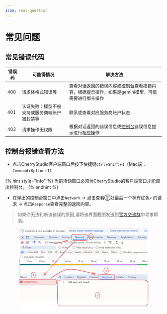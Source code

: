 ```yaml
---
icon: seal-question
---
```


# 常见问题

## 常见错误代码



| 错误码 | 可能得情况                  | 解决方法                                                                                                     |
| --- | ---------------------- | -------------------------------------------------------------------------------------------------------- |
| 400 | 请求体格式错误等               | 查看对话返回的错误内容或[控制台](questions.md#kong-zhi-tai-bao-cuo-cha-kan-fang-fa)查看报错内容，根据提示操作，如果是gemini模型，可能需要进行绑卡操作 |
| 401 | 认证失败：模型不被支持或服务商端账户被封禁等 | 联系或查看对应服务商账户状态                                                                                           |
| 403 | 请求操作无权限                | 根据对话返回的错误信息或[控制台](questions.md#kong-zhi-tai-bao-cuo-cha-kan-fang-fa)错误信息提示进行相应操作                         |





## 控制台报错查看方法

* 点击CherryStudio客户端窗口后按下快捷键`Ctrl`+`Shift`+`I`（Mac端：`Command`+`Option`+`I`）

{% hint style="info" %}
当前活动窗口必须为CherryStudio的客户端窗口才能调出控制台。
{% endhint %}

* 在弹出的控制台窗口中点击`Network` → 点击查看②处最后一个标有红色`×` 的请求 → 点击`Response`查看完整的返回内容。

> 如果你无法判断该错误的原因,请将该界面截图发送到[官方交流群](https://t.me/CherryStudioAI)中寻求帮助。

<figure><img src="../.gitbook/assets/image.png" alt=""><figcaption></figcaption></figure>

